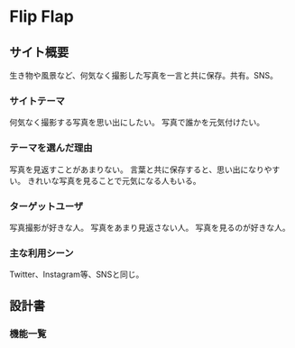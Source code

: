 # Flip Flap

## サイト概要
生き物や風景など、何気なく撮影した写真を一言と共に保存。共有。SNS。

### サイトテーマ
何気なく撮影する写真を思い出にしたい。
写真で誰かを元気付けたい。

### テーマを選んだ理由
写真を見返すことがあまりない。
言葉と共に保存すると、思い出になりやすい。
きれいな写真を見ることで元気になる人もいる。

### ターゲットユーザ
写真撮影が好きな人。
写真をあまり見返さない人。
写真を見るのが好きな人。

### 主な利用シーン
Twitter、Instagram等、SNSと同じ。

## 設計書

### 機能一覧
